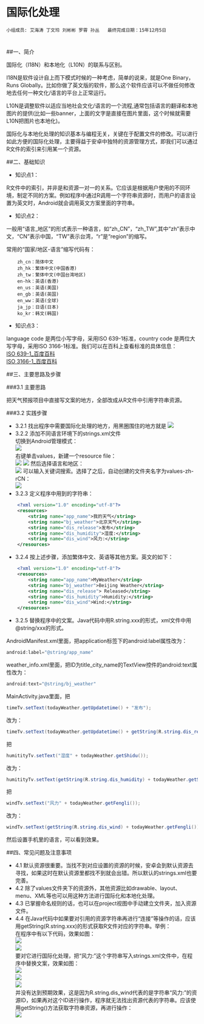 # 国际化处理


    小组成员: 艾海涛 丁文玲 刘彬彬 罗霄 孙丛   最终完成日期：15年12月5日
# 

##一、简介

国际化（I18N）和本地化（L10N）的联系与区别。

I18N是软件设计自上而下模式时候的一种考虑，简单的说来，就是One Binary，Runs Globally。比如你做了英文版的软件，那么这个软件应该可以不做任何修改地去任何一种文化/语言的平台上正常运行。

L10N是调整软件以适应当地社会文化/语言的一个流程,通常包括语言的翻译和本地图片的提供(比如一些banner，上面的文字是直接在图片里面，这个时候就需要L10N把图片也本地化)。

国际化与本地化处理的知识基本与编程无关，关键在于配置文件的修改。可以进行如此方便的国际化处理，主要得益于安卓中独特的资源管理方式，即我们可以通过R文件的索引来引用某一个资源。

##二、基础知识
   
* 知识点1：

R文件中的索引，并非是和资源一对一的关系。它应该是根据用户使用的不同环境，制定不同的方案。例如程序中通过R调用一个字符串资源时，而用户的语言设置为英文时，Android就会调用英文方案里面的字符串。

* 知识点2：

一般用“语言_地区”的形式表示一种语言，如“zh_CN”，“zh_TW”,其中“zh”表示中文，“CN”表示中国，“TW”表示台湾，“r”是“region”的缩写。

常用的“国家/地区-语言”缩写代码有： 
``` 
    zh_cn：简体中文  
    zh_hk：繁体中文(中国香港)    
    zh_tw：繁体中文(中国台湾地区)  
    en-hk：英语(香港)  
    en_us：英语(美国)  
    en_gb：英语(英国)  
    en_ww：英语(全球)  
    ja_jp：日语(日本)  
    ko_kr：韩文(韩国)
```

* 知识点3：

language code 是两位小写字母，采用ISO 639-1标准，country code 是两位大写字母，采用ISO 3166-1标准。我们可以在百科上查看标准的具体信息：  
[ISO 639-1_百度百科](https://www.baidu.com/link?url=26Cquad2arWbgK1paDytExbre3ENDOTQjL66eZ7DzGlU_7TM6DSlf2RYJgzeMi81IvcssJAGP0VEsLMn8KLv-q&wd=&eqid=e52d0b5a000069c20000000356624780)  
[ISO 3166-1_百度百科](https://www.baidu.com/link?url=ZgOR9ccypCEIP5AljTviPXVXHKkiiCsw-i-At5fixebgcZlaTjJMSHhrNa9KFSwXjq2-TprTm5gnSrBawy9_4_&wd=&eqid=e8ba6bf200003b9c000000035662470b)



##三、主要思路及步骤

###3.1 主要思路

把天气预报项目中直接写文案的地方，全部改成从R文件中引用字符串资源。

###3.2 实践步骤

*   3.2.1 找出程序中需要国际化处理的地方，用黑圈围住的地方就是
![](g11n_1.png)
*   3.2.2 添加不同语言环境下的strings.xml文件    
切换到Android管理模式：  
![](g11n_13.png)  
右键单击values，新建一个resource file：  
![](g11n_2.png)
![](g11n_3.png)
然后选择语言和地区：  
![](g11n_4.png)
可以输入关键词搜索。选择了之后，自动创建的文件夹名字为values-zh-rCN：  
![](g11n_5.png)
*   3.2.3 定义程序中用到的字符串：
``` XML
    <?xml version="1.0" encoding="utf-8"?>  
    <resources>  
        <string name="app_name">我的天气</string>
        <string name="bj_weather">北京天气</string>
        <string name="dis_release">发布</string>
        <string name="dis_humidity">湿度:</string>
        <string name="dis_wind">风力:</string>
    </resources>
```
*   3.2.4 按上述步骤，添加繁体中文、英语等其他方案。英文的如下：  
``` XML
    <?xml version="1.0" encoding="utf-8"?>
    <resources>
        <string name="app_name">MyWeather</string>
        <string name="bj_weather">Beijing Weather</string>
        <string name="dis_release"> Released</string>
        <string name="dis_humidity">Humidity:</string>
        <string name="dis_wind">Wind:</string>
    </resources>
```
*   3.2.5 替换程序中的文案。Java代码中用R.string.xxx的形式，xml文件中用@string/xxx的形式。

AndroidManifest.xml里面，把application标签下的android:label属性改为：
``` JAVA
android:label="@string/app_name"
```
weather_info.xml里面，把ID为title_city_name的TextView控件的android:text属性改为：  
``` JAVA
android:text="@string/bj_weather"
```
MainActivity.java里面，把  
``` JAVA
timeTv.setText(todayWeather.getUpdatetime() + "发布");
```
改为：  
``` JAVA
timeTv.setText(todayWeather.getUpdatetime() + getString(R.string.dis_release));
```
把  
``` JAVA
humitityTv.setText("湿度" + todayWeather.getShidu());
```
改为：
``` JAVA
humitityTv.setText(getString(R.string.dis_humidity) + todayWeather.getShidu());
```
把  
``` JAVA
windTv.setText("风力" + todayWeather.getFengli());
```
改为：
``` JAVA
windTv.setText(getString(R.string.dis_wind) + todayWeather.getFengli());
```

然后设置手机里的语言，可以看到效果。

##四、常见问题及注意事项

*   4.1 默认资源很重要。当找不到对应设置的资源的时候，安卓会到默认资源去寻找，如果这时在默认资源里都找不到就会出错。所以默认的strings.xml也要完善。
*   4.2 除了values文件夹下的资源外，其他资源比如drawable、layout、menu、XML等也可以用这种方法进行国际化和本地化处理。
*   4.3 已掌握命名规则的话，也可以在project视图中手动建立文件夹，加入资源文件。
*   4.4 在Java代码中如果要对引用的资源字符串再进行“连接”等操作的话，应该用getString(R.string.xxx)的形式获取R文件对应的字符串。举例：  
在程序中有以下代码，效果如图：    
![](g11n_7.png)  
![](g11n_8.png)  
要对它进行国际化处理，把“风力:”这个字符串写入strings.xml文件中，在程序中替换文案，效果如图：  
![](g11n_9.png)  
![](g11n_10.png)  
![](g11n_11.png)  
并没有达到预期效果，这是因为R.string.dis_wind代表的是字符串“风力:”的资源ID，如果再对这个ID进行操作，程序就无法找出资源代表的字符串。应该使用getString()方法获取字符串资源，再进行操作：  
![](g11n_12.png)